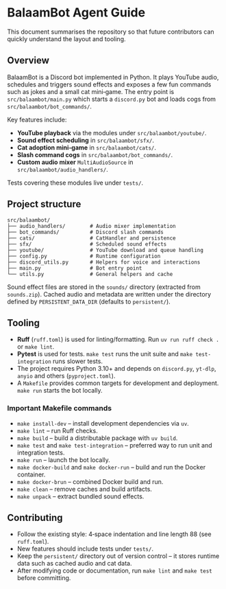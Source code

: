 # BalaamBot Agent Guide

This document summarises the repository so that future contributors can quickly understand the layout and tooling.

## Overview

BalaamBot is a Discord bot implemented in Python.  It plays YouTube audio, schedules and triggers sound effects and exposes a few fun commands such as jokes and a small cat mini‑game.  The entry point is `src/balaambot/main.py` which starts a `discord.py` bot and loads cogs from `src/balaambot/bot_commands/`.

Key features include:

- **YouTube playback** via the modules under `src/balaambot/youtube/`.
- **Sound effect scheduling** in `src/balaambot/sfx/`.
- **Cat adoption mini‑game** in `src/balaambot/cats/`.
- **Slash command cogs** in `src/balaambot/bot_commands/`.
- **Custom audio mixer** `MultiAudioSource` in `src/balaambot/audio_handlers/`.

Tests covering these modules live under `tests/`.

## Project structure

```
src/balaambot/
├── audio_handlers/        # Audio mixer implementation
├── bot_commands/          # Discord slash commands
├── cats/                  # CatHandler and persistence
├── sfx/                   # Scheduled sound effects
├── youtube/               # YouTube download and queue handling
├── config.py              # Runtime configuration
├── discord_utils.py       # Helpers for voice and interactions
├── main.py                # Bot entry point
└── utils.py               # General helpers and cache
```

Sound effect files are stored in the `sounds/` directory (extracted from `sounds.zip`). Cached audio and metadata are written under the directory defined by `PERSISTENT_DATA_DIR` (defaults to `persistent/`).

## Tooling

- **Ruff** (`ruff.toml`) is used for linting/formatting. Run `uv run ruff check .` or `make lint`.
- **Pytest** is used for tests. `make test` runs the unit suite and `make test-integration` runs slower tests.
- The project requires Python 3.10+ and depends on `discord.py`, `yt-dlp`, `anyio` and others (`pyproject.toml`).
- A `Makefile` provides common targets for development and deployment. `make run` starts the bot locally.

### Important Makefile commands

- `make install-dev` – install development dependencies via `uv`.
- `make lint` – run Ruff checks.
- `make build` – build a distributable package with `uv build`.
- `make test` and `make test-integration` – preferred way to run unit and integration tests.
- `make run` – launch the bot locally.
- `make docker-build` and `make docker-run` – build and run the Docker container.
- `make docker-brun` – combined Docker build and run.
- `make clean` – remove caches and build artifacts.
- `make unpack` – extract bundled sound effects.

## Contributing

- Follow the existing style: 4‑space indentation and line length 88 (see `ruff.toml`).
- New features should include tests under `tests/`.
- Keep the `persistent/` directory out of version control – it stores runtime data such as cached audio and cat data.
- After modifying code or documentation, run `make lint` and `make test` before committing.

